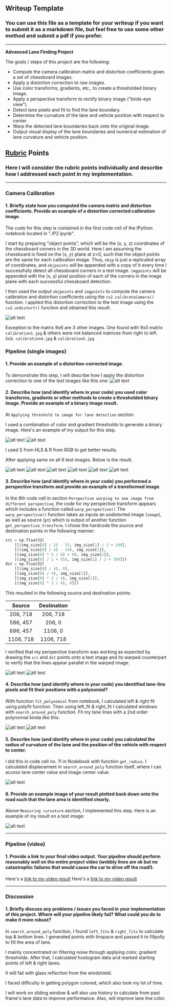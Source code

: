 ## Writeup Template

### You can use this file as a template for your writeup if you want to submit it as a markdown file, but feel free to use some other method and submit a pdf if you prefer.

---

**Advanced Lane Finding Project**

The goals / steps of this project are the following:

* Compute the camera calibration matrix and distortion coefficients given a set of chessboard images.
* Apply a distortion correction to raw images.
* Use color transforms, gradients, etc., to create a thresholded binary image.
* Apply a perspective transform to rectify binary image ("birds-eye view").
* Detect lane pixels and fit to find the lane boundary.
* Determine the curvature of the lane and vehicle position with respect to center.
* Warp the detected lane boundaries back onto the original image.
* Output visual display of the lane boundaries and numerical estimation of lane curvature and vehicle position.

[//]: # (Image References)

[image1]: ./output_images/undistorted-chessboard.png "Undistorted Chessboard"
[image2]: ./output_images/undistorted-test3.png "Undistorted Test3"
[image3]: ./output_images/threshold-1.png "After Threshold"
[image4]: ./output_images/threshold-2.png "After Threshold"
[image5]: ./output_images/test1-threshold.png "Test1 After Threshold"
[image6]: ./output_images/test2-threshold.png "Test2 After Threshold"
[image7]: ./output_images/test3-threshold.png "Test3 After Threshold"
[image8]: ./output_images/test4-threshold.png "Test4 After Threshold"
[image9]: ./output_images/test5-threshold.png "Test5 After Threshold"
[image10]: ./output_images/test6-threshold.png "Test6 After Threshold"
[image11]: ./output_images/straight-lines1-warped.png "Warped perspective Straight Lines1"
[image12]: ./output_images/test5-warped.png "Warped perspective Test5"
[image13]: ./output_images/test2-lines-marked.png "Test2 with lines marked"
[image14]: ./output_images/test2-with-curvature-and-lines-marked.png "Test2 with lines marked"
[video1]: ./processed-project_video.mp4 "Project Video"
[video2]: ./processed-challenge_video.mp4 "Challenge Video"

## [Rubric](https://review.udacity.com/#!/rubrics/571/view) Points

### Here I will consider the rubric points individually and describe how I addressed each point in my implementation.  

---


### Camera Calibration

#### 1. Briefly state how you computed the camera matrix and distortion coefficients. Provide an example of a distortion corrected calibration image.

The code for this step is contained in the first code cell of the IPython notebook located in "./P2.ipynb".

I start by preparing "object points", which will be the (x, y, z) coordinates of the chessboard corners in the 3D world. Here I am assuming the chessboard is fixed on the (x, y) plane at z=0, such that the object points are the same for each calibration image.  Thus, `objp` is just a replicated array of coordinates, and `objpoints` will be appended with a copy of it every time I successfully detect all chessboard corners in a test image.  `imgpoints` will be appended with the (x, y) pixel position of each of the corners in the image plane with each successful chessboard detection.  

I then used the output `objpoints` and `imgpoints` to compute the camera calibration and distortion coefficients using the `cv2.calibrateCamera()` function.  I applied this distortion correction to the test image using the `cv2.undistort()` function and obtained this result: 

![alt text][image1]

Exception to the matrix 9x6 are 3 other images. One found with 9x5 matrix `calibration1.jpg` & others were not balanced matrices from right to left. (viz. `calibration4.jpg` & `calibration5.jpg`

### Pipeline (single images)

#### 1. Provide an example of a distortion-corrected image.

To demonstrate this step, I will describe how I apply the distortion correction to one of the test images like this one:
![alt text][image2]

#### 2. Describe how (and identify where in your code) you used color transforms, gradients or other methods to create a thresholded binary image.  Provide an example of a binary image result.
At `Applying threshold to image for lane detection` section:

I used a combination of color and gradient thresholds to generate a binary image.  Here's an example of my output for this step.  

![alt text][image3]
![alt text][image4]

I used S from HLS & R from RGB to get better results.

After applying same on all 6 test images. Below is the result.

![alt text][image5]
![alt text][image6]
![alt text][image7]
![alt text][image8]
![alt text][image9]
![alt text][image10]

#### 3. Describe how (and identify where in your code) you performed a perspective transform and provide an example of a transformed image.

In the 8th code cell in section `Perspective warping to see image from different perspective`, the code for my perspective transform appears which includes a function called `warp_perspective()` The `warp_perspective()` function takes as inputs an undistorted image (`image`), as well as source (`pt`) which is output of another function `get_perspective_transform`.  I chose the hardcode the source and destination points in the following manner:

```python
src = np.float32(
    [[(img_size[0] / 2) - 55, img_size[1] / 2 + 100],
    [((img_size[0] / 6) - 10), img_size[1]],
    [(img_size[0] * 5 / 6) + 60, img_size[1]],
    [(img_size[0] / 2 + 55), img_size[1] / 2 + 100]])
dst = np.float32(
    [[(img_size[0] / 4), 0],
    [(img_size[0] / 4), img_size[1]],
    [(img_size[0] * 3 / 4), img_size[1]],
    [(img_size[0] * 3 / 4), 0]])
```

This resulted in the following source and destination points:

| Source        | Destination   | 
|:-------------:|:-------------:| 
| 206, 718      | 206, 718      | 
| 586, 457      | 206, 0        |
| 696, 457      | 1106, 0       |
| 1106, 718     | 1106, 718     |

I verified that my perspective transform was working as expected by drawing the `src` and `dst` points onto a test image and its warped counterpart to verify that the lines appear parallel in the warped image.


![alt text][image11]
![alt text][image12]

#### 4. Describe how (and identify where in your code) you identified lane-line pixels and fit their positions with a polynomial?

With function `fit_polynomial` from notebook, I calculated left & right fit using polyfit function.
Then using left_fit & right_fit I calculated windows with `search_around_poly` function.
Fit my lane lines with a 2nd order polynomial kinda like this:

![alt text][image13]
![alt text][image14]

#### 5. Describe how (and identify where in your code) you calculated the radius of curvature of the lane and the position of the vehicle with respect to center.

I did this in code cell no. 11 in Nodebook with function `get_radius`. 
I calculated displacement in `search_around_poly` function itself, where I can access lane center value and image center value.

![alt text][image14]

#### 6. Provide an example image of your result plotted back down onto the road such that the lane area is identified clearly.

Above `Measuring curvature` section, I implemented this step.
Here is an example of my result on a test image:

![alt text][image14]

---

### Pipeline (video)

#### 1. Provide a link to your final video output.  Your pipeline should perform reasonably well on the entire project video (wobbly lines are ok but no catastrophic failures that would cause the car to drive off the road!).

Here's a [link to my video result](./processed-project_video.mp4)
Here's a [link to my video result](./processed-challenge_video.mp4)

---

### Discussion

#### 1. Briefly discuss any problems / issues you faced in your implementation of this project.  Where will your pipeline likely fail?  What could you do to make it more robust?

In `search_around_poly` function, I found `left_fitx` & `right_fitx` to calculate top & bottom lines. I generated points with linspace and passed it to fillpolly to fill the area of lane.

I mainly concentrated on filtering noise through applying color, gradient thresholds. 
After that, I calculated hostogram data and marked starting points of left & right lanes.

It will fail with glass reflection from the windshield. 

I faced difficulty in getting polygon colored, which also took my lot of time.

I will work on sliding window & will also use history to calculate from past frame's lane data to improve performance.
Also, will improve lane line color.